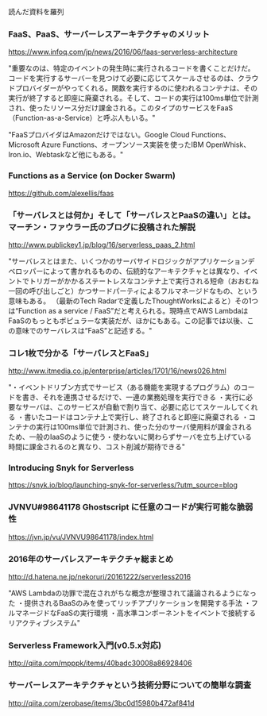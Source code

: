 読んだ資料を羅列

### FaaS、PaaS、サーバーレスアーキテクチャのメリット

https://www.infoq.com/jp/news/2016/06/faas-serverless-architecture

"重要なのは、特定のイベントの発生時に実行されるコードを書くことだけだ。コードを実行するサーバーを見つけて必要に応じてスケールさせるのは、クラウドプロバイダーがやってくれる。関数を実行するのに使われるコンテナは、その実行が終了すると即座に廃棄される。そして、コードの実行は100ms単位で計測され、使ったリソース分だけ課金される。このタイプのサービスをFaaS（Function-as-a-Service）と呼ぶ人もいる。"

"FaaSプロバイダはAmazonだけではない。Google Cloud Functions、Microsoft Azure Functions、オープンソース実装を使ったIBM OpenWhisk、Iron.io、Webtaskなど他にもある。"


### Functions as a Service (on Docker Swarm) 

https://github.com/alexellis/faas


### 「サーバレスとは何か」そして「サーバレスとPaaSの違い」とは。マーチン・ファウラー氏のブログに投稿された解説

http://www.publickey1.jp/blog/16/serverless_paas_2.html

"サーバレスとはまた、いくつかのサーバサイドロジックがアプリケーションデベロッパーによって書かれるものの、伝統的なアーキテクチャとは異なり、イベントでトリガーがかかるステートレスなコンテナ上で実行される短命（おおむね一回の呼び出しごと）かつサードパーティによるフルマネージドなもの、という意味もある。 
（最新のTech Radarで定義したThoughtWorksによると）その1つは“Function as a service / FaaS”だと考えられる。現時点でAWS LambdaはFaaSのもっともポピュラーな実装だが、ほかにもある。この記事では以後、この意味でのサーバレスは“FaaS”と記述する。"

### コレ1枚で分かる「サーバレスとFaaS」

http://www.itmedia.co.jp/enterprise/articles/1701/16/news026.html

"・イベントドリブン方式でサービス（ある機能を実現するプログラム）のコードを書き、それを連携させるだけで、一連の業務処理を実行できる
・実行に必要なサーバは、このサービスが自動で割り当て、必要に応じてスケールしてくれる
・書いたコードはコンテナ上で実行し、終了されると即座に廃棄される
・コンテナの実行は100ms単位で計測され、使った分のサーバ使用料が課金されるため、一般のIaaSのように使う・使わないに関わらずサーバを立ち上げている時間に課金されるのと異なり、コスト削減が期待できる"

### Introducing Snyk for Serverless

https://snyk.io/blog/launching-snyk-for-serverless/?utm_source=blog


### JVNVU#98641178 Ghostscript に任意のコードが実行可能な脆弱性

https://jvn.jp/vu/JVNVU98641178/index.html

### 2016年のサーバレスアーキテクチャ総まとめ

http://d.hatena.ne.jp/nekoruri/20161222/serverless2016

"AWS Lambdaの功罪で混在されがちな概念が整理されて議論されるようになった
・提供されるBaaSのみを使ってリッチアプリケーションを開発する手法
・フルマネージドなFaaSの実行環境
・高水準コンポーネントをイベントで接続するリアクティブシステム"

### Serverless Framework入門(v0.5.x対応)

http://qiita.com/mpppk/items/40badc30008a86928406


### サーバーレスアーキテクチャという技術分野についての簡単な調査

http://qiita.com/zerobase/items/3bc0d15980b472af841d